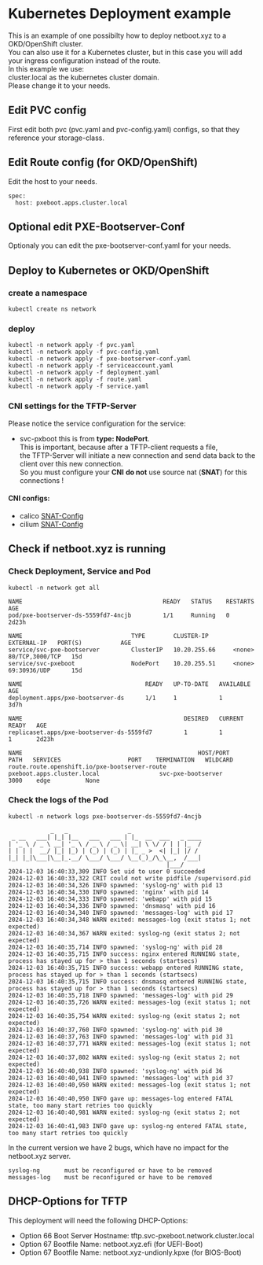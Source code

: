 # Kubernetes Deployment example

This is an example of one possibilty how to deploy netboot.xyz to a OKD/OpenShift cluster.  
You can also use it for a Kubernetes cluster, but in this case you will add your ingress configuration instead of the route.  
In this example we use:  
  cluster.local   as the kubernetes cluster domain.  
  Please change it to your needs.

## Edit PVC config

First edit both pvc (pvc.yaml and pvc-config.yaml) configs, so that they reference your storage-class.

## Edit Route config (for OKD/OpenShift)

Edit the host to your needs.
```
spec:
  host: pxeboot.apps.cluster.local
```

## Optional edit PXE-Bootserver-Conf

Optionaly you can edit the pxe-bootserver-conf.yaml for your needs.

## Deploy to Kubernetes or OKD/OpenShift

### create a namespace

```
kubectl create ns network
```

### deploy

```
kubectl -n network apply -f pvc.yaml
kubectl -n network apply -f pvc-config.yaml
kubectl -n network apply -f pxe-bootserver-conf.yaml
kubectl -n network apply -f serviceaccount.yaml
kubectl -n network apply -f deployment.yaml
kubectl -n network apply -f route.yaml
kubectl -n network apply -f service.yaml
```

### CNI settings for the TFTP-Server

Please notice the service configuration for the service:
- svc-pxboot
this is from **type: NodePort**.  
This is important, because after a TFTP-client requests a file,  
the TFTP-Server will initiate a new connection and send data back to the client over this new connection.  
So you must configure your **CNI** **do not** use source nat (**SNAT**) for this connections !

#### CNI configs:

- calico [SNAT-Config](https://docs.tigera.io/calico/latest/networking/configuring/workloads-outside-cluster)
- cilium [SNAT-Config](https://docs.cilium.io/en/stable/network/concepts/masquerading/)

## Check if netboot.xyz is running

### Check Deployment, Service and Pod

```
kubectl -n network get all

NAME                                        READY   STATUS    RESTARTS   AGE
pod/pxe-bootserver-ds-5559fd7-4ncjb         1/1     Running   0          2d23h

NAME                               TYPE        CLUSTER-IP       EXTERNAL-IP   PORT(S)           AGE
service/svc-pxe-bootserver         ClusterIP   10.20.255.66     <none>        80/TCP,3000/TCP   15d
service/svc-pxeboot                NodePort    10.20.255.51     <none>        69:30936/UDP      15d

NAME                                   READY   UP-TO-DATE   AVAILABLE   AGE
deployment.apps/pxe-bootserver-ds      1/1     1            1           3d7h

NAME                                              DESIRED   CURRENT   READY   AGE
replicaset.apps/pxe-bootserver-ds-5559fd7         1         1         1       2d23h

NAME                                                  HOST/PORT                           PATH   SERVICES                   PORT    TERMINATION   WILDCARD
route.route.openshift.io/pxe-bootserver-route         pxeboot.apps.cluster.local                 svc-pxe-bootserver         3000    edge          None
```

### Check the logs of the Pod

```
kubectl -n network logs pxe-bootserver-ds-5559fd7-4ncjb

            _   _                 _
 _ __   ___| |_| |__   ___   ___ | |_  __  ___   _ ____
| '_ \ / _ \ __| '_ \ / _ \ / _ \| __| \ \/ / | | |_  /
| | | |  __/ |_| |_) | (_) | (_) | |_ _ >  <| |_| |/ /
|_| |_|\___|\__|_.__/ \___/ \___/ \__(_)_/\_\__,  /___|
                                             |___/
2024-12-03 16:40:33,309 INFO Set uid to user 0 succeeded
2024-12-03 16:40:33,322 CRIT could not write pidfile /supervisord.pid
2024-12-03 16:40:34,326 INFO spawned: 'syslog-ng' with pid 13
2024-12-03 16:40:34,330 INFO spawned: 'nginx' with pid 14
2024-12-03 16:40:34,333 INFO spawned: 'webapp' with pid 15
2024-12-03 16:40:34,336 INFO spawned: 'dnsmasq' with pid 16
2024-12-03 16:40:34,340 INFO spawned: 'messages-log' with pid 17
2024-12-03 16:40:34,348 WARN exited: messages-log (exit status 1; not expected)
2024-12-03 16:40:34,367 WARN exited: syslog-ng (exit status 2; not expected)
2024-12-03 16:40:35,714 INFO spawned: 'syslog-ng' with pid 28
2024-12-03 16:40:35,715 INFO success: nginx entered RUNNING state, process has stayed up for > than 1 seconds (startsecs)
2024-12-03 16:40:35,715 INFO success: webapp entered RUNNING state, process has stayed up for > than 1 seconds (startsecs)
2024-12-03 16:40:35,715 INFO success: dnsmasq entered RUNNING state, process has stayed up for > than 1 seconds (startsecs)
2024-12-03 16:40:35,718 INFO spawned: 'messages-log' with pid 29
2024-12-03 16:40:35,726 WARN exited: messages-log (exit status 1; not expected)
2024-12-03 16:40:35,754 WARN exited: syslog-ng (exit status 2; not expected)
2024-12-03 16:40:37,760 INFO spawned: 'syslog-ng' with pid 30
2024-12-03 16:40:37,763 INFO spawned: 'messages-log' with pid 31
2024-12-03 16:40:37,771 WARN exited: messages-log (exit status 1; not expected)
2024-12-03 16:40:37,802 WARN exited: syslog-ng (exit status 2; not expected)
2024-12-03 16:40:40,938 INFO spawned: 'syslog-ng' with pid 36
2024-12-03 16:40:40,941 INFO spawned: 'messages-log' with pid 37
2024-12-03 16:40:40,950 WARN exited: messages-log (exit status 1; not expected)
2024-12-03 16:40:40,950 INFO gave up: messages-log entered FATAL state, too many start retries too quickly
2024-12-03 16:40:40,981 WARN exited: syslog-ng (exit status 2; not expected)
2024-12-03 16:40:41,983 INFO gave up: syslog-ng entered FATAL state, too many start retries too quickly
```
In the current version we have 2 bugs, which have no impact for the netboot.xyz server.
```
syslog-ng       must be reconfigured or have to be removed
messages-log    must be reconfigured or have to be removed
```

## DHCP-Options for TFTP

This deployment will need the following DHCP-Options:
- Option 66 Boot Server Hostname: tftp.svc-pxeboot.network.cluster.local
- Option 67 Bootfile Name:        netboot.xyz.efi            (for UEFI-Boot)
- Option 67 Bootfile Name:        netboot.xyz-undionly.kpxe  (for BIOS-Boot)

